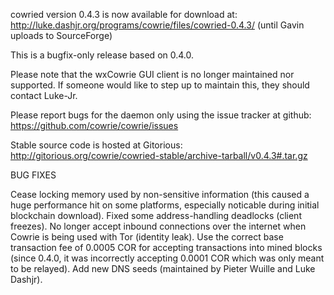 cowried version 0.4.3 is now available for download at:
http://luke.dashjr.org/programs/cowrie/files/cowried-0.4.3/ (until Gavin uploads to SourceForge)

This is a bugfix-only release based on 0.4.0.

Please note that the wxCowrie GUI client is no longer maintained nor supported. If someone would like to step up to maintain this, they should contact Luke-Jr.

Please report bugs for the daemon only using the issue tracker at github:
https://github.com/cowrie/cowrie/issues

Stable source code is hosted at Gitorious:
http://gitorious.org/cowrie/cowried-stable/archive-tarball/v0.4.3#.tar.gz

BUG FIXES

Cease locking memory used by non-sensitive information (this caused a huge performance hit on some platforms, especially noticable during initial blockchain download).
Fixed some address-handling deadlocks (client freezes).
No longer accept inbound connections over the internet when Cowrie is being used with Tor (identity leak).
Use the correct base transaction fee of 0.0005 COR for accepting transactions into mined blocks (since 0.4.0, it was incorrectly accepting 0.0001 COR which was only meant to be relayed).
Add new DNS seeds (maintained by Pieter Wuille and Luke Dashjr).

